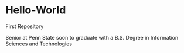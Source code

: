 # Hello-World
First Repository

Senior at Penn State soon to graduate with a B.S. Degree in Information Sciences and Technologies
